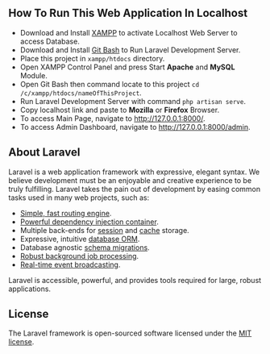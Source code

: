 ## How To Run This Web Application In Localhost
- Download and Install [XAMPP](https://www.apachefriends.org/download.html) to activate Localhost Web Server to access Database.
- Download and Install [Git Bash](https://git-scm.com/download/win) to Run Laravel Development Server.
- Place this project in `xampp/htdocs` directory.
- Open XAMPP Control Panel and press Start **Apache** and **MySQL** Module.
- Open Git Bash then command locate to this project `cd /c/xampp/htdocs/nameOfThisProject`.
- Run Laravel Development Server with command `php artisan serve`.
- Copy localhost link and paste to **Mozilla** or **Firefox** Browser.
- To access Main Page, navigate to http://127.0.0.1:8000/.
- To access Admin Dashboard, navigate to http://127.0.0.1:8000/admin.

## About Laravel

Laravel is a web application framework with expressive, elegant syntax. We believe development must be an enjoyable and creative experience to be truly fulfilling. Laravel takes the pain out of development by easing common tasks used in many web projects, such as:

- [Simple, fast routing engine](https://laravel.com/docs/routing).
- [Powerful dependency injection container](https://laravel.com/docs/container).
- Multiple back-ends for [session](https://laravel.com/docs/session) and [cache](https://laravel.com/docs/cache) storage.
- Expressive, intuitive [database ORM](https://laravel.com/docs/eloquent).
- Database agnostic [schema migrations](https://laravel.com/docs/migrations).
- [Robust background job processing](https://laravel.com/docs/queues).
- [Real-time event broadcasting](https://laravel.com/docs/broadcasting).

Laravel is accessible, powerful, and provides tools required for large, robust applications.

## License

The Laravel framework is open-sourced software licensed under the [MIT license](https://opensource.org/licenses/MIT).
